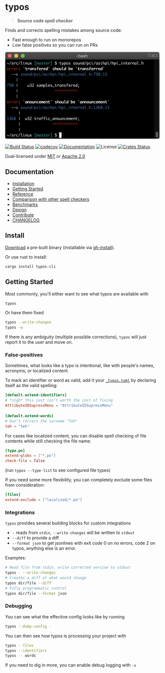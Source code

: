 # typos

> **Source code spell checker**

Finds and corrects spelling mistakes among source code:
- Fast enough to run on monorepos
- Low false positives so you can run on PRs

![Screenshot](./docs/screenshot.png)

[![Build Status](https://dev.azure.com/crate-ci/crate-ci/_apis/build/status/typos?branchName=master)](https://dev.azure.com/crate-ci/crate-ci/_build/latest?definitionId=11&branchName=master)
[![codecov](https://codecov.io/gh/crate-ci/typos/branch/master/graph/badge.svg)](https://codecov.io/gh/crate-ci/typos)
[![Documentation](https://img.shields.io/badge/docs-master-blue.svg)][Documentation]
![License](https://img.shields.io/crates/l/typos.svg)
[![Crates Status](https://img.shields.io/crates/v/typos.svg)](https://crates.io/crates/typos)

Dual-licensed under [MIT](LICENSE-MIT) or [Apache 2.0](LICENSE-APACHE)

## Documentation

- [Installation](#install)
- [Getting Started](#getting-started)
- [Reference](docs/reference.md)
- [Comparison with other spell checkers](docs/comparison.md)
- [Benchmarks](benchsuite/runs)
- [Design](docs/design.md)
- [Contribute](CONTRIBUTING.md)
- [CHANGELOG](CHANGELOG.md)

## Install

[Download](https://github.com/crate-ci/typos/releases) a pre-built binary
(installable via [gh-install](https://github.com/crate-ci/gh-install)).

Or use rust to install:
```bash
cargo install typos-cli
```

## Getting Started

Most commonly, you'll either want to see what typos are available with
```bash
typos
```

Or have them fixed
```bash
typos --write-changes
typos -w
```
If there is any ambiguity (multiple possible corrections), `typos` will just report it to the user and move on.

### False-positives

Sometimes, what looks like a typo is intentional, like with people's names, acronyms, or localized content.

To mark an identifier or word as valid, add it your [`_typos.toml`](docs/reference.md) by declaring itself as the valid spelling:
```toml
[default.extend-identifiers]
# *sigh* this just isn't worth the cost of fixing
AttributeIDSupressMenu = "AttributeIDSupressMenu"

[default.extend-words]
# Don't correct the surname "Teh"
teh = "teh"
```

For cases like localized content, you can disable spell checking of file contents while still checking the file name:
```toml
[type.po]
extend-globs = ["*.po"]
check-file = false
```
(run `typos --type-list` to see configured file types)

If you need some more flexibility, you can completely exclude some files from consideration:
```toml
[files]
extend-exclude = ["localized/*.po"]
```

### Integrations

`typos` provides several building blocks for custom integrations
- `-` reads from `stdin`, `--write-changes` will be written to `stdout`
- `--diff` to provide a diff
- `--format json` to get jsonlines with exit code 0 on no errors, code 2 on typos, anything else is an error.

Examples:
```bash
# Read file from stdin, write corrected version to stdout
typos - --write-changes
# Creates a diff of what would change
typos dir/file --diff
# Fully programmatic control
typos dir/file --format json
```

### Debugging

You can see what the effective config looks like by running
```bash
typos --dump-config -
```

You can then see how typos is processing your project with
```bash
typos --files
typos --identifiers
typos -- words
```

If you need to dig in more, you can enable debug logging with `-v`

[Crates.io]: https://crates.io/crates/typos-cli
[Documentation]: https://docs.rs/typos
